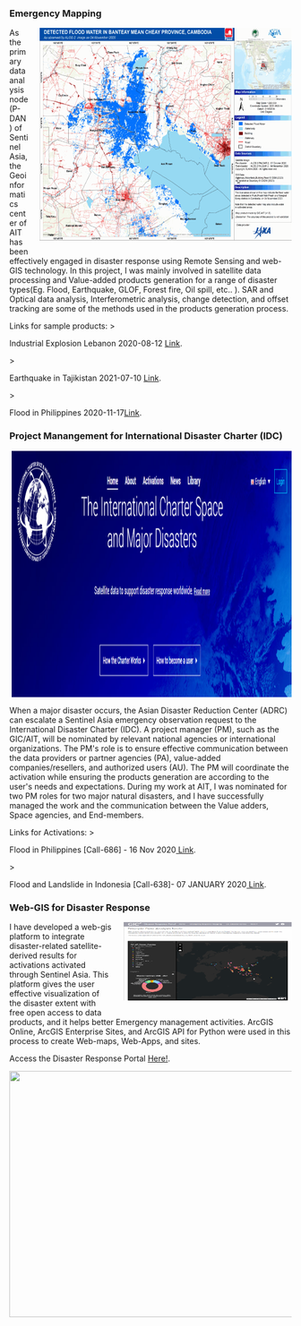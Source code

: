 <style>
img {
  float: right;
  margin: 0px 0px 15px 20px;
}
</style>

### Emergency Mapping
<p><img src="/gifs/vaps.gif" width="450" height="380">
As the primary data analysis node (P-DAN) of Sentinel Asia, the Geoinformatics center of AIT has been effectively engaged in disaster response using Remote Sensing and web-GIS technology.
In this project, I was mainly involved in satellite data processing and Value-added products generation for a range of disaster types(Eg. Flood, Earthquake, GLOF, Forest fire, Oil spill, etc.. ). SAR and Optical data analysis, Interferometric analysis, change detection, and offset tracking are some of the methods used in the products generation process. 
</p>
Links for sample products:
><p>Industrial Explosion Lebanon 2020-08-12 <a href="https://sentinel-asia.org/EO/2020/article20200808LB/Industrial_Explosion_Lebanon_ALOS2_THEOS1_20200812-s.jpg" target="_blank" rel="noopener noreferrer">Link</a>.</p>
><p> Earthquake in Tajikistan 2021-07-10 <a href="https://sentinel-asia.org/EO/2021/article20210707TJ/AIT_2021-07-10_Earthquake_in_Tajikistan_Map_Products.jpg" target="_blank">Link</a>.</p>
><p>Flood in Philippines 2020-11-17<a href="https://disasterscharter.org/image/journal/article.jpg?img_id=8321603&t=1605863234356" target="_blank" rel="noopener noreferrer">Link</a>.</p>


### Project Manangement for International Disaster Charter (IDC)
<p><img src="/images/idc_web.PNG" width="500" height="440">
When a major disaster occurs, the Asian Disaster Reduction Center (ADRC) can escalate a Sentinel Asia emergency observation request to the International Disaster Charter (IDC). A project manager (PM), such as the GIC/AIT, will be nominated by relevant national agencies or international organizations. The PM's role is to ensure effective communication between the data providers or partner agencies (PA), value-added companies/resellers, and authorized users (AU). The PM will coordinate the activation while ensuring the products generation are according to the user's needs and expectations. 
During my work at AIT, I was nominated for two PM roles for two major natural disasters, and I have successfully managed the work and the communication between the Value adders, Space agencies, and End-members. 
</p>
Links for Activations:
><p>Flood in Philippines [Call-686] - 16 Nov 2020<a href="https://disasterscharter.org/web/guest/activations/-/article/flood-large-in-philippines-activation-686-" target="_blank"> Link</a>.</p>
><p>Flood and Landslide in Indonesia [Call-638]- 07 JANUARY 2020<a href="https://disasterscharter.org/web/guest/activations/-/article/flood-flash-in-indonesia-activation-638-" target="_blank"> Link</a>.</p>

### Web-GIS for Disaster Response
<p>
<img src="/gifs/disaster_portal.gif" width="300" height="140"> 
I have developed a web-gis platform to integrate disaster-related satellite-derived results for activations activated through Sentinel Asia.
This platform gives the user effective visualization of the disaster extent with free open access to data products, and it helps better Emergency management activities.
ArcGIS Online, ArcGIS Enterprise Sites, and ArcGIS API for Python were used in this process to create Web-maps, Web-Apps, and sites.

<p>Access the Disaster Response Portal <a href="https://portal.geoinfo.ait.ac.th/portal/apps/sites/#/gic-ait-disaster-response-portal" target="_blank"> Here!</a>.
</p>
<p>
<img src="/gifs/disaster_portal_act.gif" width="800" height="440"> 
</p>